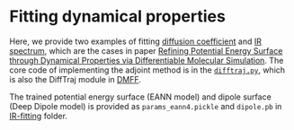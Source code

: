 # Fitting dynamical properties
Here, we provide two examples of fitting [diffusion coefficient](./diffusion-fitting) and [IR spectrum](./IR-fitting), which are the cases in paper [Refining Potential Energy Surface through Dynamical Properties via
  Differentiable Molecular Simulation](http://arxiv.org/abs/2406.18269). The core code of implementing the adjoint method is in the [`difftraj.py`](./diffusion-fitting/difftraj.py), which is also the DiffTraj module in [DMFF](https://github.com/deepmodeling/DMFF/tree/devel/dmff).

The trained potential energy surface (EANN model) and dipole surface (Deep Dipole model) is provided as `params_eann4.pickle` and `dipole.pb` in [IR-fitting](./IR-fitting) folder.

